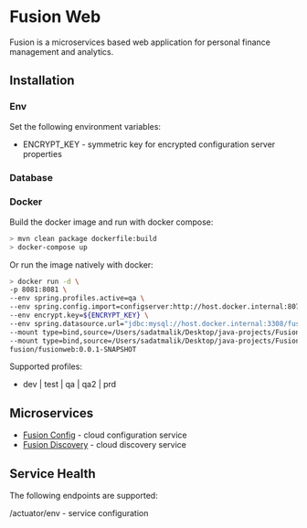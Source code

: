 # Fusion Web

Fusion is a microservices based web application for personal finance management and analytics.

## Installation

### Env

Set the following environment variables:

- ENCRYPT_KEY - symmetric key for encrypted configuration server properties 

### Database

### Docker

Build the docker image and run with docker compose:

```bash
> mvn clean package dockerfile:build
> docker-compose up
```

Or run the image natively with docker:

```bash
> docker run -d \
-p 8081:8081 \
--env spring.profiles.active=qa \
--env spring.config.import=configserver:http://host.docker.internal:8071 \
--env encrypt.key=${ENCRYPT_KEY} \
--env spring.datasource.url="jdbc:mysql://host.docker.internal:3308/fusion_db?useUnicode=true&characterEncoding=UTF-8&serverTimezone=UTC" \
--mount type=bind,source=/Users/sadatmalik/Desktop/java-projects/Fusion/certs/qwac.pfx,target=/Users/sadatmalik/Desktop/java-projects/Fusion/certs/qwac.pfx \ 
--mount type=bind,source=/Users/sadatmalik/Desktop/java-projects/Fusion/certs/server_pkcs8_key.der,target=/Users/sadatmalik/Desktop/java-projects/Fusion/certs/server_pkcs8_key.der \
fusion/fusionweb:0.0.1-SNAPSHOT
```

Supported profiles: 
- dev | test | qa | qa2 | prd

## Microservices

- [Fusion Config](https://github.com/sadatmalik/fusion-config) - cloud configuration service
- [Fusion Discovery](https://github.com/sadatmalik/fusion-discovery) - cloud discovery service
## Service Health

The following endpoints are supported:

/actuator/env - service configuration